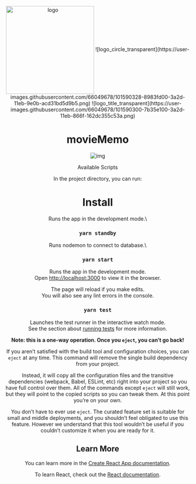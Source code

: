 <div align="center">
<img width="239" alt="logo" align="center" src="https://user-images.githubusercontent.com/66049678/101280066-4138c500-380a-11eb-94a6-9431ef1433b7.png"> 
![logo_circle_transparent](https://user-images.githubusercontent.com/66049678/101590328-8983fd00-3a2d-11eb-9e0b-acd31bd5d9b5.png)
 ![logo_title_transparent](https://user-images.githubusercontent.com/66049678/101590300-7b35e100-3a2d-11eb-866f-162dc355c53a.png)

# movieMemo #

![img](https://lh3.googleusercontent.com/yu5tlaXYPrzVndf75hIJZocqrISVDOx5S2m6oPt43r7N3EZAjF0CFQYE4pudcqB6qhC-eEzEy_Mit4VAi5sXqIPTgchh1wABDYUA6ZSActOgzciBMtLROFKUdEOrDI-UFbJ-OsRL)

</div>
<div style="text-align: center;> movieMemo </div>

movieMemo is full stack application to save data (memo and YouTube URL) on server.
Then, call data and shows up on the brower.

## Available Scripts

In the project directory, you can run:

# Install #
Runs the app in the development mode.\

### `yarn standby`

Runs nodemon to connect to database.\

### `yarn start`

Runs the app in the development mode.\
Open [http://localhost:3000](http://localhost:3000) to view it in the browser.

The page will reload if you make edits.\
You will also see any lint errors in the console.

### `yarn test`

Launches the test runner in the interactive watch mode.\
See the section about [running tests](https://facebook.github.io/create-react-app/docs/running-tests) for more information.



**Note: this is a one-way operation. Once you `eject`, you can’t go back!**

If you aren’t satisfied with the build tool and configuration choices, you can `eject` at any time. This command will remove the single build dependency from your project.

Instead, it will copy all the configuration files and the transitive dependencies (webpack, Babel, ESLint, etc) right into your project so you have full control over them. All of the commands except `eject` will still work, but they will point to the copied scripts so you can tweak them. At this point you’re on your own.

You don’t have to ever use `eject`. The curated feature set is suitable for small and middle deployments, and you shouldn’t feel obligated to use this feature. However we understand that this tool wouldn’t be useful if you couldn’t customize it when you are ready for it.

## Learn More

You can learn more in the [Create React App documentation](https://facebook.github.io/create-react-app/docs/getting-started).

To learn React, check out the [React documentation](https://reactjs.org/).

